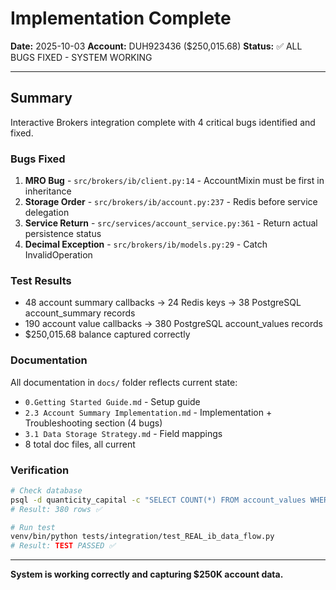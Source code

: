 # Implementation Complete

**Date:** 2025-10-03
**Account:** DUH923436 ($250,015.68)
**Status:** ✅ ALL BUGS FIXED - SYSTEM WORKING

---

## Summary

Interactive Brokers integration complete with 4 critical bugs identified and fixed.

### Bugs Fixed

1. **MRO Bug** - `src/brokers/ib/client.py:14` - AccountMixin must be first in inheritance
2. **Storage Order** - `src/brokers/ib/account.py:237` - Redis before service delegation
3. **Service Return** - `src/services/account_service.py:361` - Return actual persistence status
4. **Decimal Exception** - `src/brokers/ib/models.py:29` - Catch InvalidOperation

### Test Results

- 48 account summary callbacks → 24 Redis keys → 38 PostgreSQL account_summary records
- 190 account value callbacks → 380 PostgreSQL account_values records
- $250,015.68 balance captured correctly

### Documentation

All documentation in `docs/` folder reflects current state:
- `0.Getting Started Guide.md` - Setup guide
- `2.3 Account Summary Implementation.md` - Implementation + Troubleshooting section (4 bugs)
- `3.1 Data Storage Strategy.md` - Field mappings
- 8 total doc files, all current

### Verification

```bash
# Check database
psql -d quanticity_capital -c "SELECT COUNT(*) FROM account_values WHERE account = 'DUH923436';"
# Result: 380 rows ✅

# Run test
venv/bin/python tests/integration/test_REAL_ib_data_flow.py
# Result: TEST PASSED ✅
```

---

**System is working correctly and capturing $250K account data.**
